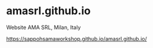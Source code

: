 # amasrl.github.io
Website AMA SRL, Milan, Italy


https://sappohsamaworkshop.github.io/amasrl.github.io/
